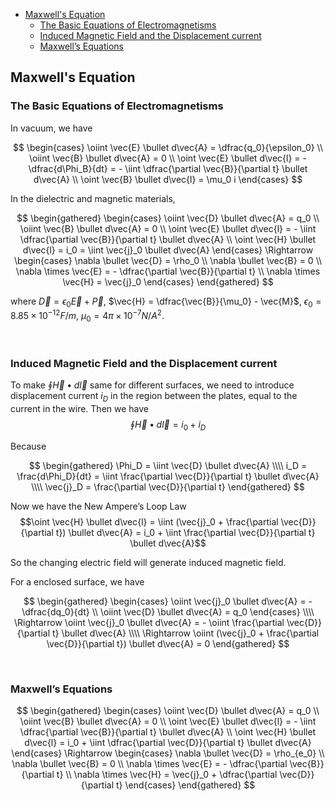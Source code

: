 
- [Maxwell's Equation](#maxwells-equation)
    - [The Basic Equations of Electromagnetisms](#the-basic-equations-of-electromagnetisms)
    - [Induced Magnetic Field and the Displacement current](#induced-magnetic-field-and-the-displacement-current)
    - [Maxwell’s Equations](#maxwells-equations)




## Maxwell's Equation
### The Basic Equations of Electromagnetisms
In vacuum, we have

$$
\begin{cases}
  \oiint \vec{E} \bullet d\vec{A} = \dfrac{q_0}{\epsilon_0} \\
  \oiint \vec{B} \bullet d\vec{A} = 0 \\
  \oint \vec{E} \bullet d\vec{l} = - \dfrac{d\Phi_B}{dt} = - \iint \dfrac{\partial \vec{B}}{\partial t} \bullet d\vec{A} \\
  \oint \vec{B} \bullet d\vec{l} = \mu_0 i
\end{cases}
$$

In the dielectric and magnetic materials,

$$
\begin{gathered}
  \begin{cases}
    \oiint \vec{D} \bullet d\vec{A} = q_0 \\
    \oiint \vec{B} \bullet d\vec{A} = 0 \\
    \oint \vec{E} \bullet d\vec{l} = - \iint \dfrac{\partial \vec{B}}{\partial t} \bullet d\vec{A} \\
    \oint \vec{H} \bullet d\vec{l} = i_0 = \iint \vec{j}_0 \bullet d\vec{A}
  \end{cases}
  \Rightarrow
  \begin{cases}
    \nabla \bullet \vec{D} = \rho_0 \\
    \nabla \bullet \vec{B} = 0 \\
    \nabla \times \vec{E} = - \dfrac{\partial \vec{B}}{\partial t} \\
    \nabla \times \vec{H} = \vec{j}_0
  \end{cases}
\end{gathered}
$$

where $\vec{D} = \epsilon_0 \vec{E} + \vec{P}$, $\vec{H} = \dfrac{\vec{B}}{\mu_0} - \vec{M}$, $\epsilon_0 = 8.85\times 10^{-12} F/m$, $\mu_0 = 4\pi\times 10^{-7} N/A^2$.







<br>

### Induced Magnetic Field and the Displacement current
To make $\oint \vec{H} \bullet d\vec{l}$ same for different surfaces, we need to introduce displacement current $i_D$ in the region between the plates, equal to the current in the wire. Then we have $$\oint \vec{H} \bullet d\vec{l} = i_0 + i_D$$

Because

$$
\begin{gathered}
  \Phi_D = \iint \vec{D} \bullet d\vec{A} \\\\
  i_D = \frac{d\Phi_D}{dt} = \iint \frac{\partial \vec{D}}{\partial t} \bullet d\vec{A} \\\\
  \vec{j}_D = \frac{\partial \vec{D}}{\partial t}
\end{gathered}
$$

Now we have the New Ampere’s Loop Law $$\oint \vec{H} \bullet d\vec{l} = \iint (\vec{j}_0 + \frac{\partial \vec{D}}{\partial t}) \bullet d\vec{A} = i_0 + \iint \frac{\partial \vec{D}}{\partial t} \bullet d\vec{A}$$

So the changing electric field will generate induced magnetic field.

For a enclosed surface, we have

$$
\begin{gathered}
  \begin{cases}
    \oiint \vec{j}_0 \bullet d\vec{A} = - \dfrac{dq_0}{dt} \\
    \oiint \vec{D} \bullet d\vec{A} = q_0
  \end{cases} \\\\
  \Rightarrow \oiint \vec{j}_0 \bullet d\vec{A} = - \oiint \frac{\partial \vec{D}}{\partial t} \bullet d\vec{A} \\\\
  \Rightarrow \oiint (\vec{j}_0 + \frac{\partial \vec{D}}{\partial t}) \bullet d\vec{A} = 0
\end{gathered}
$$






<br>

### Maxwell’s Equations
$$
\begin{gathered}
  \begin{cases}
    \oiint \vec{D} \bullet d\vec{A} = q_0 \\
    \oiint \vec{B} \bullet d\vec{A} = 0 \\
    \oint \vec{E} \bullet d\vec{l} = - \iint \dfrac{\partial \vec{B}}{\partial t} \bullet d\vec{A} \\
    \oint \vec{H} \bullet d\vec{l} = i_0 + \iint \dfrac{\partial \vec{D}}{\partial t} \bullet d\vec{A}
  \end{cases}
  \Rightarrow
  \begin{cases}
    \nabla \bullet \vec{D} = \rho_{e_0} \\
    \nabla \bullet \vec{B} = 0 \\
    \nabla \times \vec{E} = - \dfrac{\partial \vec{B}}{\partial t} \\
    \nabla \times \vec{H} = \vec{j}_0 + \dfrac{\partial \vec{D}}{\partial t}
  \end{cases}
\end{gathered}
$$

